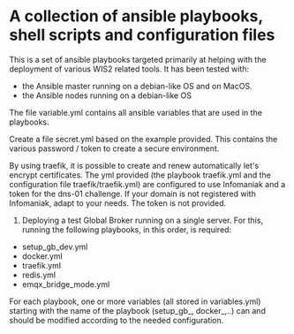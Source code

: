 # A collection of ansible playbooks, shell scripts and configuration files 

This is a set of ansible playbooks targeted primarily at helping with the deployment of various WIS2 related tools.
It has been tested with:
- the Ansible master running on a debian-like OS and on MacOS.
- the Ansible nodes running on a debian-like OS

The file variable.yml contains all ansible variables that are used in the playbooks.

Create a file secret.yml based on the example provided. This contains the various password / token to create a secure environment.

By using traefik, it is possible to create and renew automatically let's encrypt certificates.
The yml provided (the playbook traefik.yml and the configuration file traefik/traefik.yml) are configured to use Infomaniak and a token for the dns-01 challenge.
If your domain is not registered with Infomaniak, adapt to your needs. The token is not provided.

1. Deploying a test Global Broker running on a single server.
For this, running the following playbooks, in this order, is required:
- setup_gb_dev.yml 
- docker.yml 
- traefik.yml 
- redis.yml 
- emqx_bridge_mode.yml 

For each playbook, one or more variables (all stored in variables.yml) starting with the name of the playbook (setup_gb_, docker_,..) can and should be modified according to the needed configuration.
